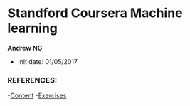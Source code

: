 # Standford Coursera Machine learning
 
**Andrew NG**
- Init date: 01/05/2017

### REFERENCES: 
-[Content](https://github.com/ahawker/machine-learning-coursera)
-[Exercises](https://github.com/zhouxc/Stanford-Machine-Learning-Course)
